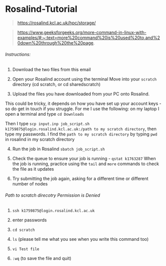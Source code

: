 # Rosalind-Tutorial

> https://rosalind.kcl.ac.uk/hpc/storage/

> https://www.geeksforgeeks.org/more-command-in-linux-with-examples/#:~:text=more%20command%20is%20used%20to,and%20down%20through%20the%20page.

###### Instructions: 

1. Download the two files from this email

2. Open your Rosalind account using the terminal
Move into your `scratch` directory (cd scratch, or cd sharedscratch)

3. Upload the files you have downloaded from your PC onto Rosalind. 

This could be tricky, it depends on how you have set up your account keys - so do get in touch if you struggle. For me I use the following:
on my laptop I open a terminal and type `cd Downloads`

Then I type `scp input.inp job_script.sh k1759875@login.rosalind.kcl.ac.uk:/path to my scratch directory`, then type my passwords. I find the `path to my scratch directory` by typing `pwd` in rosalind in my scratch directory

4. Run the job in Rosalind `sbatch job_script.sh`

6. Check the queue to ensure your job is running - `qstat k1763287`
When the job is running, practice using the `tail` and `more` commands to check the file as it updates

7. Try submitting the job again, asking for a different time or different number of nodes

###### Path to scratch direcotry Permission is Denied 

1. `ssh k1759875@login.rosalind.kcl.ac.uk`

2. enter passwords

3. `cd scratch`

4. `ls` (please tell me what you see when you write this command too)

5. `vi Test file`

6. `:wq` (to save the file and quit)

